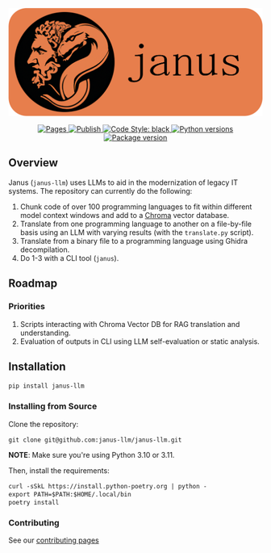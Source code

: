 
<p align="center">
    <img src="assets/icons/logo_horizontal.png">
</p>
<p align="center">
<a href="https://github.com/janus-llm/janus-llm/actions/workflows/pages.yml" target="_blank">
    <img src="https://github.com/janus-llm/janus-llm/actions/workflows/pages.yml/badge.svg" alt="Pages">
</a>
<a href="https://github.com/janus-llm/janus-llm/actions/workflows/publish.yml" target="_blank">
    <img src="https://github.com/janus-llm/janus-llm/actions/workflows/publish.yml/badge.svg" alt="Publish">
</a>
<a href="https://github.com/psf/black" target="_blank">
    <img src="https://img.shields.io/badge/code%20style-black-000000.svg" alt="Code Style: black">
<a href="https://pypi.org/project/janus-llm" target="_blank">
    <img src="https://img.shields.io/pypi/pyversions/janus-llm" alt="Python versions">
<a href="https://pypi.org/project/janus-llm" target="_blank">
    <img src="https://img.shields.io/pypi/v/janus-llm?color=%2334D058&label=pypi%20package" alt="Package version">
</a>
</p>

## Overview

Janus (`janus-llm`) uses LLMs to aid in the modernization of legacy IT systems. The repository can currently do the following:

1. Chunk code of over 100 programming languages to fit within different model context windows and add to a [Chroma](https://trychroma.com) vector database.
2. Translate from one programming language to another on a file-by-file basis using an LLM with varying results (with the `translate.py` script).
3. Translate from a binary file to a programming language using Ghidra decompilation.
4. Do 1-3 with a CLI tool (`janus`).

## Roadmap

### Priorities

1. Scripts interacting with Chroma Vector DB for RAG translation and understanding.
2. Evaluation of outputs in CLI using LLM self-evaluation or static analysis. 

## Installation

```shell
pip install janus-llm
```

### Installing from Source

Clone the repository:

```shell
git clone git@github.com:janus-llm/janus-llm.git
```

**NOTE**: Make sure you're using Python 3.10 or 3.11.

Then, install the requirements:

```shell
curl -sSkL https://install.python-poetry.org | python -
export PATH=$PATH:$HOME/.local/bin
poetry install
```

### Contributing

See our [contributing pages](https://janus-llm.github.io/janus-llm/contributing.html)
